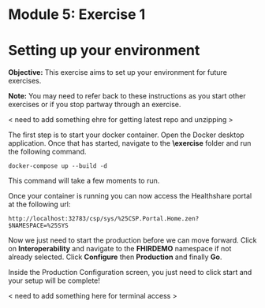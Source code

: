 # Module 5: Exercise 1


# Setting up your environment

**Objective:** This exercise aims to set up your environment for future exercises. 

**Note:** You may need to refer back to these instructions as you start other exercises or if you stop partway through an exercise.  

<need to add something here to make sure they have the latest ISC extensions in VSC>
< need to add something ehre for getting latest repo and unzipping >

The first step is to start your docker container. Open the Docker desktop application. Once that has started, navigate to the **\exercise** folder and run the following command.

	docker-compose up --build -d

This command will take a few moments to run.

Once your container is running you can now access the Healthshare portal at the following url:

	http://localhost:32783/csp/sys/%25CSP.Portal.Home.zen?$NAMESPACE=%25SYS

Now we just need to start the production before we can move forward. Click on **Interoperability** and navigate to the **FHIRDEMO** namespace if not already selected. Click **Configure** then **Production** and finally **Go**.

Inside the Production Configuration screen, you just need to click start and your setup will be complete!

< need to add something here for terminal access >
